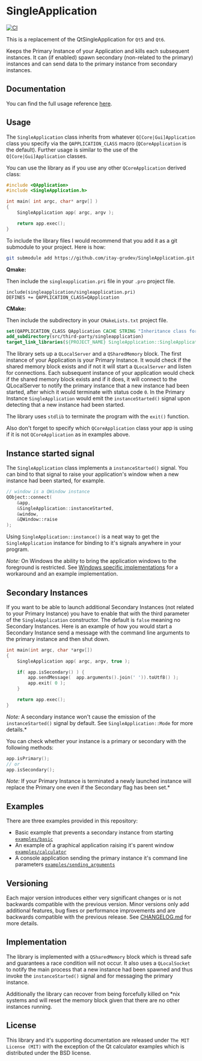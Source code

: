 # SingleApplication

[![CI](https://github.com/itay-grudev/SingleApplication/workflows/CI:%20Build%20Test/badge.svg)](https://github.com/itay-grudev/SingleApplication/actions)

This is a replacement of the QtSingleApplication for `Qt5` and `Qt6`.

Keeps the Primary Instance of your Application and kills each subsequent
instances. It can (if enabled) spawn secondary (non-related to the primary)
instances and can send data to the primary instance from secondary instances.

## Documentation

You can find the full usage
reference [here](https://itay-grudev.github.io/SingleApplication/classSingleApplication.html).

## Usage

The `SingleApplication` class inherits from whatever `Q[Core|Gui]Application`
class you specify via the `QAPPLICATION_CLASS` macro (`QCoreApplication` is the
default). Further usage is similar to the use of the `Q[Core|Gui]Application`
classes.

You can use the library as if you use any other `QCoreApplication` derived
class:

```cpp
#include <QApplication>
#include <SingleApplication.h>

int main( int argc, char* argv[] )
{
    SingleApplication app( argc, argv );

    return app.exec();
}
```

To include the library files I would recommend that you add it as a git
submodule to your project. Here is how:

```bash
git submodule add https://github.com/itay-grudev/SingleApplication.git singleapplication
```

**Qmake:**

Then include the `singleapplication.pri` file in your `.pro` project file.

```qmake
include(singleapplication/singleapplication.pri)
DEFINES += QAPPLICATION_CLASS=QApplication
```

**CMake:**

Then include the subdirectory in your `CMakeLists.txt` project file.

```cmake
set(QAPPLICATION_CLASS QApplication CACHE STRING "Inheritance class for SingleApplication")
add_subdirectory(src/third-party/singleapplication)
target_link_libraries(${PROJECT_NAME} SingleApplication::SingleApplication)
```

The library sets up a `QLocalServer` and a `QSharedMemory` block. The first
instance of your Application is your Primary Instance. It would check if the
shared memory block exists and if not it will start a `QLocalServer` and listen
for connections. Each subsequent instance of your application would check if the
shared memory block exists and if it does, it will connect to the QLocalServer
to notify the primary instance that a new instance had been started, after which
it would terminate with status code `0`. In the Primary Instance
`SingleApplication` would emit the `instanceStarted()` signal upon detecting
that a new instance had been started.

The library uses `stdlib` to terminate the program with the `exit()` function.

Also don't forget to specify which `QCoreApplication` class your app is using if it
is not `QCoreApplication` as in examples above.

## Instance started signal

The `SingleApplication` class implements a `instanceStarted()` signal. You can
bind to that signal to raise your application's window when a new instance had
been started, for example.

```cpp
// window is a QWindow instance
QObject::connect(
    &app,
    &SingleApplication::instanceStarted,
    &window,
    &QWindow::raise
);
```

Using `SingleApplication::instance()` is a neat way to get the
`SingleApplication` instance for binding to it's signals anywhere in your
program.

_Note:_ On Windows the ability to bring the application windows to the
foreground is restricted. See [Windows specific implementations](Windows.md)
for a workaround and an example implementation.

## Secondary Instances

If you want to be able to launch additional Secondary Instances (not related to
your Primary Instance) you have to enable that with the third parameter of the
`SingleApplication` constructor. The default is `false` meaning no Secondary
Instances. Here is an example of how you would start a Secondary Instance send
a message with the command line arguments to the primary instance and then shut
down.

```cpp
int main(int argc, char *argv[])
{
    SingleApplication app( argc, argv, true );

    if( app.isSecondary() ) {
        app.sendMessage(  app.arguments().join(' ')).toUtf8() );
        app.exit( 0 );
    }

    return app.exec();
}
```

_Note:_ A secondary instance won't cause the emission of the
`instanceStarted()` signal by default. See `SingleApplication::Mode` for more
details.*

You can check whether your instance is a primary or secondary with the following
methods:

```cpp
app.isPrimary();
// or
app.isSecondary();
```

_Note:_ If your Primary Instance is terminated a newly launched instance
will replace the Primary one even if the Secondary flag has been set.*

## Examples

There are three examples provided in this repository:

* Basic example that prevents a secondary instance from
  starting [`examples/basic`](https://github.com/itay-grudev/SingleApplication/tree/master/examples/basic)
* An example of a graphical application raising it's parent
  window [`examples/calculator`](https://github.com/itay-grudev/SingleApplication/tree/master/examples/calculator)
* A console application sending the primary instance it's command line
  parameters [`examples/sending_arguments`](https://github.com/itay-grudev/SingleApplication/tree/master/examples/sending_arguments)

## Versioning

Each major version introduces either very significant changes or is not
backwards compatible with the previous version. Minor versions only add
additional features, bug fixes or performance improvements and are backwards
compatible with the previous release. See [CHANGELOG.md](CHANGELOG.md) for
more details.

## Implementation

The library is implemented with a `QSharedMemory` block which is thread safe and
guarantees a race condition will not occur. It also uses a `QLocalSocket` to
notify the main process that a new instance had been spawned and thus invoke the
`instanceStarted()` signal and for messaging the primary instance.

Additionally the library can recover from being forcefully killed on *nix
systems and will reset the memory block given that there are no other
instances running.

## License

This library and it's supporting documentation are released under
`The MIT License (MIT)` with the exception of the Qt calculator examples which
is distributed under the BSD license.
